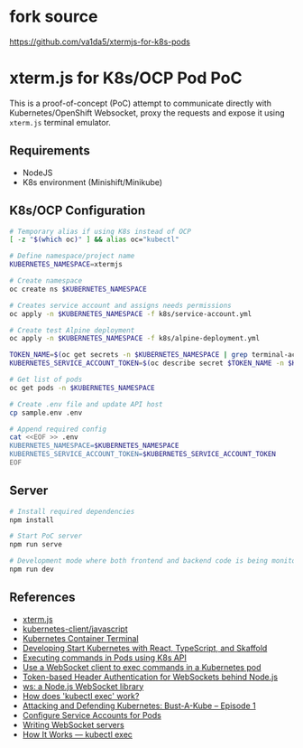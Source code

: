 # fork source 

https://github.com/va1da5/xtermjs-for-k8s-pods

# xterm.js for K8s/OCP Pod PoC

This is a proof-of-concept (PoC) attempt to communicate directly with Kubernetes/OpenShift Websocket, proxy the requests and expose it using `xterm.js` terminal emulator.

## Requirements

- NodeJS
- K8s environment (Minishift/Minikube)

## K8s/OCP Configuration

```bash
# Temporary alias if using K8s instead of OCP
[ -z "$(which oc)" ] && alias oc="kubectl"

# Define namespace/project name
KUBERNETES_NAMESPACE=xtermjs

# Create namespace
oc create ns $KUBERNETES_NAMESPACE

# Creates service account and assigns needs permissions
oc apply -n $KUBERNETES_NAMESPACE -f k8s/service-account.yml

# Create test Alpine deployment
oc apply -n $KUBERNETES_NAMESPACE -f k8s/alpine-deployment.yml

TOKEN_NAME=$(oc get secrets -n $KUBERNETES_NAMESPACE | grep terminal-account-token | head -n 1 | cut -d " " -f1)
KUBERNETES_SERVICE_ACCOUNT_TOKEN=$(oc describe secret $TOKEN_NAME -n $KUBERNETES_NAMESPACE | grep -o -E "ey.+")

# Get list of pods
oc get pods -n $KUBERNETES_NAMESPACE

# Create .env file and update API host
cp sample.env .env

# Append required config
cat <<EOF >> .env
KUBERNETES_NAMESPACE=$KUBERNETES_NAMESPACE
KUBERNETES_SERVICE_ACCOUNT_TOKEN=$KUBERNETES_SERVICE_ACCOUNT_TOKEN
EOF
```

## Server

```bash
# Install required dependencies
npm install

# Start PoC server
npm run serve

# Development mode where both frontend and backend code is being monitored and rebuilt on change
npm run dev
```

## References

- [xterm.js](https://xtermjs.org/)
- [kubernetes-client/javascript](https://github.com/kubernetes-client/javascript)
- [Kubernetes Container Terminal](https://github.com/kubernetes-ui/container-terminal)
- [Developing Start Kubernetes with React, TypeScript, and Skaffold](https://dev.to/peterj/developing-start-kubernetes-with-react-typescript-and-skaffold-4em7)
- [Executing commands in Pods using K8s API](https://www.openshift.com/blog/executing-commands-in-pods-using-k8s-api)
- [Use a WebSocket client to exec commands in a Kubernetes pod](https://jasonstitt.com/websocket-kubernetes-exec)
- [Token-based Header Authentication for WebSockets behind Node.js](https://yeti.co/blog/token-based-header-authentication-for-websockets-behind-nodejs/)
- [ws: a Node.js WebSocket library](https://github.com/websockets/ws)
- [How does 'kubectl exec' work?](https://erkanerol.github.io/post/how-kubectl-exec-works/)
- [Attacking and Defending Kubernetes: Bust-A-Kube – Episode 1](https://www.inguardians.com/attacking-and-defending-kubernetes-bust-a-kube-episode-1/)
- [Configure Service Accounts for Pods](https://kubernetes.io/docs/tasks/configure-pod-container/configure-service-account/)
- [Writing WebSocket servers](https://developer.mozilla.org/en-US/docs/Web/API/WebSockets_API/Writing_WebSocket_servers)
- [How It Works — kubectl exec](https://itnext.io/how-it-works-kubectl-exec-e31325daa910)
